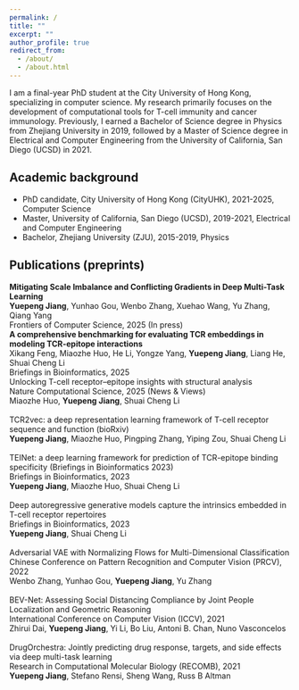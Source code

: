 ```yaml
---
permalink: /
title: ""
excerpt: ""
author_profile: true
redirect_from:
  - /about/
  - /about.html
---
```

I am a final-year PhD student at the City University of Hong Kong, specializing in computer science. My research primarily focuses on the development of computational tools for T-cell immunity and cancer immunology. Previously, I earned a Bachelor of Science degree in Physics from Zhejiang University in 2019, followed by a Master of Science degree in Electrical and Computer Engineering from the University of California, San Diego (UCSD) in 2021. <br />

<!-- A little bit of myself: I grew up in Shenzhen, a wonderful city in China. Playing the violin and sports are used to be my daily routine before my undergraduate study and I have earned the Level 10 Certification of Violin at my early age. I'm a life-long lover of the video game “Fantasy Westward Journey” (梦幻西游). Welcome to my [BiliBili channel!](https://space.bilibili.com/484406122?spm_id_from=333.1007.0.0). <br /> -->

<!-- [Resume)](https://jiangdada1221.github.io/files/CV_2021fall.pdf), updated in 2021-10 <br /> -->


## Academic background
- PhD candidate, City University of Hong Kong (CityUHK), 2021-2025, Computer Science <br />
- Master, University of California, San Diego (UCSD), 2019-2021, Electrical and Computer Engineering <br />
- Bachelor, Zhejiang University (ZJU), 2015-2019, Physics

## Publications (preprints) 
__Mitigating Scale Imbalance and Conflicting Gradients in Deep Multi-Task Learning__ <br />
__Yuepeng Jiang__, Yunhao Gou, Wenbo Zhang, Xuehao Wang, Yu Zhang, Qiang Yang <br /> 
Frontiers of Computer Science, 2025 (In press) <br /> 
__A comprehensive benchmarking for evaluating TCR embeddings in modeling TCR-epitope interactions__ <br />
Xikang Feng, Miaozhe Huo, He Li, Yongze Yang, __Yuepeng Jiang__, Liang He, Shuai Cheng Li <br />
Briefings in Bioinformatics, 2025 <br />
Unlocking T-cell receptor–epitope insights with structural analysis <br />
Nature Computational Science, 2025 (News & Views) <br />
Miaozhe Huo, __Yuepeng Jiang__, Shuai Cheng Li <br /><br />
TCR2vec: a deep representation learning framework of T-cell receptor sequence and function (bioRxiv) <br />
__Yuepeng Jiang__, Miaozhe Huo, Pingping Zhang, Yiping Zou, Shuai Cheng Li <br /> <br />
TEINet: a deep learning framework for prediction of TCR-epitope binding specificity (Briefings in Bioinformatics 2023) <br />
Briefings in Bioinformatics, 2023 <br />
__Yuepeng Jiang__, Miaozhe Huo, Shuai Cheng Li <br /> <br />
Deep autoregressive generative models capture the intrinsics embedded in T-cell receptor repertoires <br />
Briefings in Bioinformatics, 2023 <br />
__Yuepeng Jiang__, Shuai Cheng Li <br /> <br />
Adversarial VAE with Normalizing Flows for Multi-Dimensional Classification <br />
Chinese Conference on Pattern Recognition and Computer Vision (PRCV), 2022 <br />
Wenbo Zhang, Yunhao Gou, __Yuepeng Jiang__, Yu Zhang <br /> <br />
BEV-Net: Assessing Social Distancing Compliance by Joint People Localization and Geometric Reasoning  <br />
International Conference on Computer Vision (ICCV), 2021 <br />
Zhirui Dai, __Yuepeng Jiang__, Yi Li, Bo Liu, Antoni B. Chan, Nuno Vasconcelos <br /> <br />
DrugOrchestra: Jointly predicting drug response, targets, and side effects via deep multi-task learning <br />
Research in Computational Molecular Biology (RECOMB), 2021 <br />
__Yuepeng Jiang__, Stefano Rensi, Sheng Wang, Russ B Altman <br /> <br />
